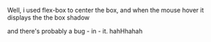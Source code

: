 Well, i used flex-box  to center the box, and when the mouse hover it displays the the box shadow

and there's probably a bug - in - it. hahHhahah
